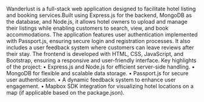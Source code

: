 Wanderlust is a full-stack web application designed to facilitate hotel listing and booking services.Built using Express.js for the backend, MongoDB as the database, and Node.js, it allows hotel owners to upload and manage their listings while enabling customers to search, view, and book accommodations. The application features user authentication implemented with Passport.js, ensuring secure login and registration processes.
It also includes a user feedback system where customers can leave reviews after their stay. The frontend is developed with HTML, CSS, JavaScript, and Bootstrap, ensuring a responsive and user-friendly interface.
Key highlights of the project:
•	Express.js and Node.js for efficient server-side handling.
•	MongoDB for flexible and scalable data storage.
•	Passport.js for secure user authentication.
•	A dynamic feedback system to enhance user engagement.
•	Mapbox SDK integration for visualizing hotel locations on a map (if applicable based on the package.json).
